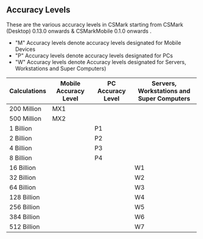 ## Accuracy Levels

These are the various accuracy levels in CSMark starting from CSMark (Desktop) 0.13.0 onwards & CSMarkMobile 0.1.0 onwards .

* "M" Accuracy levels denote accuracy levels designated for Mobile Devices
* "P" Accuracy levels denote accuracy levels designated for PCs
* "W" Accuracy levels denote Accuracy levels designated for Servers, Workstations and Super Computers)

| Calculations | Mobile Accuracy Level | PC Accuracy Level | Servers, Workstations and Super Computers  |
|--------------|-----------------------|-------------------|---|
| 200 Million  | MX1                    |                   |   |   
| 500 Million  | MX2                    |                   |   |   
| 1 Billion    |                        | P1                |   |   
| 2 Billion    |                        | P2                |   |   
| 4 Billion    |                         | P3                |   |   
| 8 Billion    |                       | P4                |   |   
| 16 Billion   |                       |               | W1  |   
| 32 Billion   |                       |                     | W2  |   
| 64 Billion   |                       |                   |  W3 |   
| 128 Billion   |                       |                   |  W4 |   
| 256 Billion   |                       |                   | W5  |   
| 384 Billion   |                       |                   | W6  |   
| 512 Billion   |                       |                   | W7  |   
